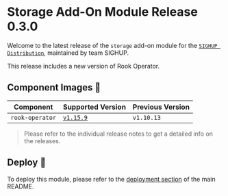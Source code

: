 # Storage Add-On Module Release 0.3.0

Welcome to the latest release of the `storage` add-on module for the [`SIGHUP Distribution`](https://github.com/sighupio/distribution),
maintained by team SIGHUP.

This release includes a new version of Rook Operator.

## Component Images 🚢

| Component       | Supported Version                                              | Previous Version |
| --------------- | -------------------------------------------------------------- | ---------------- |
| `rook-operator` | [`v1.15.9`](https://github.com/rook/rook/releases/tag/v1.15.9) | `v1.10.13`       |

> Please refer to the individual release notes to get a detailed info on the releases.

## Deploy 🚀

To deploy this module, please refer to the [deployment section](../../README.md#deployment) of the main README.
